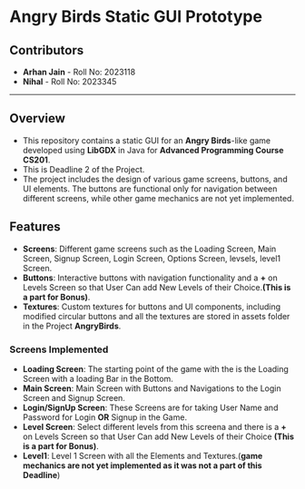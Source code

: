 # Angry Birds Static GUI Prototype

## Contributors

- **Arhan Jain** - Roll No: 2023118
- **Nihal** - Roll No: 2023345

---

## Overview

- This repository contains a static GUI  for an **Angry Birds**-like game developed using **LibGDX** in Java for **Advanced Programming Course CS201**.
- This is Deadline 2 of the Project.
- The project includes the design of various game screens, buttons, and UI elements. The buttons are functional only for navigation between different screens, while other game mechanics are not yet implemented.

## Features

- **Screens**: Different game screens such as the Loading Screen, Main Screen, Signup Screen, Login Screen, Options Screen, levsels, level1 Screen.
- **Buttons**: Interactive buttons with navigation functionality and a **+** on Levels Screen so that User Can add New Levels of their Choice.**(This is a part for Bonus)**.
- **Textures**: Custom textures for buttons and UI components, including modified circular buttons and all the textures are stored in assets folder in the Project **AngryBirds**.

### Screens Implemented
- **Loading Screen**: The starting point of the game with the is the Loading Screen with a loading Bar in the Bottom.
- **Main Screen**: Main Screen with Buttons and Navigations to the Login Screen and Signup Screen.
- **Login/SignUp Screen**: These Screens are for taking User Name and Password for Login **OR** Signup in the Game.
- **Level Screen**: Select different levels from this screena and there is a **+** on Levels Screen so that User Can add New Levels of their Choice **(This is a part for Bonus)**.
- **Level1**: Level 1 Screen with all the Elements and Textures.(**game mechanics are not yet implemented as it was not a part of this Deadline**)



